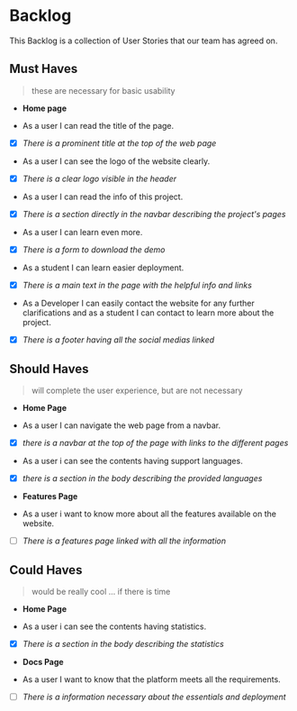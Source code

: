 # Backlog

This Backlog is a collection of User Stories that our team has agreed on.

## Must Haves

> these are necessary for basic usability

- **Home page**

 - As a user I can read the title of the page.
- [x] _There is a prominent title at the top of the web page_

- As a user I can see the logo of the website clearly.
- [x] _There is a clear logo visible in the header_
- As a user I can read the info of this project.
- [x] _There is a section directly in the navbar describing the project's
        pages_
- As a user I can learn even more.
- [x] _There is a form to download the demo_
- As a student I can learn easier deployment.
- [x] _There is a main text in the page with the helpful info and links_
- As a Developer I can easily contact the website for any further clarifications
  and as a student I can contact to learn more about the project.
- [x] _There is a footer having all the social medias linked_

## Should Haves

> will complete the user experience, but are not necessary

- **Home Page**

- As a user I can navigate the web page from a navbar.
- [x] _there is a navbar at the top of the page with links to the different pages_
- As a user i can see the contents having support languages.
- [x] _there is a section in the body describing the provided languages_

- **Features Page**

- As a user i want to know more about all the features available on the website.
- [ ] _There is a features page linked with all the information_

## Could Haves

> would be really cool ... if there is time

- **Home Page**

- As a user i can see the contents having statistics.
- [x] _There is a section in the body describing the statistics_

- **Docs Page**

- As a user I want to know that the platform meets all the requirements.
- [ ] _There is a information necessary about the essentials and deployment_
